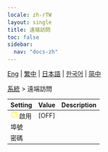 ```yaml
---
locale: zh-rTW
layout: single
title: 遠端訪問
toc: false
sidebar:
  nav: "docs-zh"
---
```

[Eng](/dancexr/menu/2025.4/system/remote_access) | [繁中](/tw/dancexr/menu/2025.4/system/remote_access) | [日本語](/jp/dancexr/menu/2025.4/system/remote_access) | [한국어](/kr/dancexr/menu/2025.4/system/remote_access) | [简中](/zh/dancexr/menu/2025.4/system/remote_access)

[系統](../menu#系統) > 遠端訪問



| Setting | Value | Description |
| :--- | --- | :--- |
|<nobr><img src="/images/icon/ic_check_off.png" alt="check off icon"/> 啟用</nobr>| [OFF] | 
|<nobr> 埠號</nobr>|| 
|<nobr> 密碼</nobr>|| 
